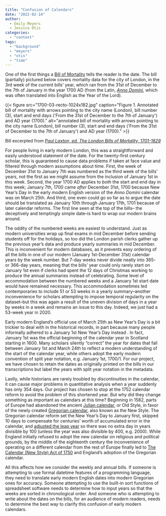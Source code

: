```yaml
---
title: "Confusion of Calendars"
date: "2022-02-14"
author:
  - Emily Meyers
  - Jessica Otis
categories: 
  - "context"
tags: 
  - "background"
  - "meyers"
  - "otis"
  - "time"
---
```


One of the first things a [Bill of Mortality](https://deathbynumbers.org/2022/01/31/the-london-bills-of-mortality/) tells the reader is the date. The bill (partially) pictured below covers mortality data for the city of London, in the 3rd week of the current bills’ year, which ran from the 31st of December to the 7th of January in the year 1700 AD (from the Latin, [_Anno Domini_](https://en.wikipedia.org/wiki/Anno_Domini), which was often translated into English as the Year of the Lord).

{{< figure src="1700-03-recto-1024x182.jpg" caption="Figure 1. Annotated bill of mortality with arrows pointing to the city name (London), bill number (3), start and end days ('From the 31st of December to the 7th of January') and AD year (1700)." alt="annotated bill of mortality with arrows pointing to the city name (London), bill number (3), start and end days ('From the 31st of December to the 7th of January') and AD year (1700)." >}}

Bill excerpted from [_Paul Laxton, ed. The London Bills of Mortality, 1701-1829_](https://www.worldcat.org/title/london-bills-of-mortality-1701-1829/oclc/18494838&referer=brief_results)

For people living in early modern London, this was a straightforward and easily understood statement of the date. For the twenty-first century scholar, this is guaranteed to cause data problems if taken at face value and filtered through modern assumptions about time. First, the week of December 31st to January 7th was numbered as the third week of the bills’ years, not the first as we might assume from the inclusion of January 1st in this week. Second, the year 1700 AD applies to _both_ the start and end day in this week; January 7th, 1700 came _after_ December 31st, 1700 because New Year’s Day in the early modern English version of the _Anno Domini_ calendar was on March 25th. And third, one even could go so far as to argue the date should be translated as January 10th through January 17th, 1701 because of later calendar reforms. The first line seen at the top of the bills– the deceptively and temptingly simple date–is hard to wrap our modern brains around. 

The oddity of the numbered weeks are easiest to understand. Just as modern universities wrap up final exams in mid December before sending students off for the holidays, so too did the London parish clerks gather up the previous year’s data and produce yearly summaries in mid December. This is inconvenient for modern databases, as it prevents easy ordering of all the bills in one of our modern (January 1st-December 31st) calendar years by the week number. But 7-day weeks never divide neatly into 365- or 366-day years, meaning that the bills’ year could only rarely start on January 1st even if clerks had spent the 12 days of Christmas working to produce the annual summaries instead of celebrating. Some level of accommodation between the numbered weeks and a January 1st start date would have remained necessary. This accommodation sometimes led contemporaries to include 51 or 53 weeks in a yearly summary–another inconvenience for scholars attempting to impose temporal regularity on the dataset–but this was again a result of the uneven division of days in a year by weeks in a week and remains an issue to this day. Indeed, we just had a 53-week year in 2020.

Early modern England’s official use of March 25th as New Year’s Day is a bit trickier to deal with in the historical records, in part because many people informally adhered to a January 1st New Year’s Day instead . In fact, January 1st was the official beginning of the calendar year in Scotland starting in 1600. Many scholars silently “correct” the year for dates that fall between January 1st and March 24th to reflect a modern understanding of the start of the calendar year, while others adopt the early modern convention of split year notation, e.g. January 1st, 1700/1. For our project, we have chosen to retain the dates as originally printed on the bills in our transcriptions but label the years with split year notation in the metadata.

Lastly, while historians are rarely troubled by discontinuities in the calendar, it can cause major problems in quantitative analysis when a year suddenly has only 354 days. Our project has chosen to stop at the 1752 calendar reform to avoid the problem of this shortened year. But why did they change something as important as calendars at this time? Beginning in 1582, parts of Europe had abandoned the ancient [Julian calendar](https://en.wikipedia.org/wiki/Julian_calendar), or Old Style, in favor of the newly created [Gregorian calendar](https://en.wikipedia.org/wiki/Gregorian_calendar), also known as the New Style. The Gregorian calendar reform set the New Year’s Day to January first, skipped 10 days to compensate for centuries’ worth of accumulated error in the calendar, and [adjusted the leap year](https://airandspace.si.edu/stories/editorial/science-leap-year) so there was no extra day in years divisible by 100 (unless the year was also divisible by 400, e.g. 2000). While England initially refused to adopt the new calendar on religious and political grounds, by the middle of the eighteenth century the inconvenience of operating on a different calendar from the rest of Europe finally led to [The Calendar (New Style) Act of 1750](https://en.wikipedia.org/wiki/Calendar_(New_Style)_Act_1750) and England’s adoption of the Gregorian calendar.

All this affects how we consider the weekly and annual bills. If someone is attempting to use formal datetime features of a programming language, they need to translate early modern English dates into modern Gregorian ones for accuracy. Someone attempting to use the built-in sort functions of spreadsheet software needs to determine how to input years so that the weeks are sorted in chronological order. And someone who is attempting to write about the dates on the bills, for an audience of modern readers, needs to determine the best way to clarify this confusion of early modern calendars.
